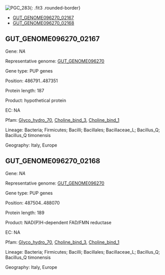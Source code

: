 ![PGC_283](../static/images/Clusters_figure/PGC_283.jpg){: .fit3 .rounded-border}

<ul id="myTab" class="nav nav-tabs">
  <li class="active">
        <a href="#tab1" data-toggle="tab">GUT_GENOME096270_02167</a>
  </li>
<li><a href="#tab2" data-toggle="tab">GUT_GENOME096270_02168</a></li>
</ul>

<div id="myTabContent" class="tab-content">
  <div class="tab-pane fade in active" id="tab1">

<h2 id="GUT_GENOME096270_02167">GUT_GENOME096270_02167</h2>
<p>Gene: <em>NA</em>
<p>Representative genome: <a href="https://www.ebi.ac.uk/metagenomics/genomes/MGYG-HGUT-01405">GUT_GENOME096270</a></p>
<p>Gene type: PUP genes</p>
<p>Position: 486791..487351</p>
<p>Protein length: 187</p>
<p>Product: hypothetical protein</p>
<p>EC: NA</p>
<p>Pfam: <a href="http://pfam.xfam.org/family/Glyco_hydro_70">Glyco_hydro_70</a>, <a href="http://pfam.xfam.org/family/Choline_bind_3">Choline_bind_3</a>, <a href="http://pfam.xfam.org/family/Choline_bind_1">Choline_bind_1</a></p>
<p>Lineage: Bacteria; Firmicutes; Bacilli; Bacillales; Bacillaceae_L; Bacillus_Q; Bacillus_Q timonensis</p>
<p>Geography: Italy, Europe</p>
  </div>

  <div class="tab-pane fade" id="tab2">

<h2 id="GUT_GENOME096270_02168">GUT_GENOME096270_02168</h2>
<p>Gene: <em>NA</em></p>
<p>Representative genome: <a href="https://www.ebi.ac.uk/metagenomics/genomes/MGYG-HGUT-01405">GUT_GENOME096270</a></p>
<p>Gene type: PUP genes</p>
<p>Position: 487504..488070</p>
<p>Protein length: 189</p>
<p>Product: NAD(P)H-dependent FAD/FMN reductase</p>
<p>EC: NA</p>
<p>Pfam: <a href="http://pfam.xfam.org/family/Glyco_hydro_70">Glyco_hydro_70</a>, <a href="http://pfam.xfam.org/family/Choline_bind_3">Choline_bind_3</a>, <a href="http://pfam.xfam.org/family/Choline_bind_1">Choline_bind_1</a></p>
<p>Lineage: Bacteria; Firmicutes; Bacilli; Bacillales; Bacillaceae_L; Bacillus_Q; Bacillus_Q timonensis</p>
<p>Geography: Italy, Europe</p>

  </div>
</div>
